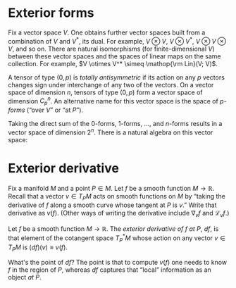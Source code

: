 <!-- -*- fill-column: 64; eval: (auto-fill-mode -1); eval: (visual-fill-column-mode 1); eval: (visual-line-mode 1); eval: (adaptive-wrap-prefix-mode 1) -*- -->

# Exterior forms

Fix a vector space $V$. One obtains further vector spaces built from a combination of $V$ and $V^*$, its dual. For example, $V \otimes V$, $V \otimes V^*$, $V \otimes V \otimes V$, and so on. There are natural isomorphisms (for finite-dimensional $V$) between these vector spaces and the spaces of linear maps on the same collection. For example, $V \otimes V^* \simeq \mathop{\rm Lin}(V; V)$. 

A tensor of type $(0, p)$ is _totally antisymmetric_ if its action on any $p$ vectors changes sign under interchange of any two of the vectors. On a vector space of dimension $n$, tensors of type $(0, p)$ form a vector space of dimension $C^n_p$. An alternative name for this vector space is the space of _$p$-forms_ (“over $V$” or “at $P$”). 

Taking the direct sum of the $0$-forms, $1$-forms, ..., and $n$-forms results in a vector space of dimension $2^n$. There is a natural algebra on this vector space: 


# Exterior derivative

Fix a manifold $M$ and a point $P \in M$. Let $f$ be a smooth function $M \to \mathbb{R}$. Recall that a vector $v \in T_P M$ acts on smooth functions on $M$ by “taking the derivative of $f$ along a smooth curve whose tangent at $P$ is $v$.” Write that derivative as $v(f)$. (Other ways of writing the derivative include $\nabla_v f$ and $\mathscr{L}_v f$.)

Let $f$ be a smooth function $M\to\mathbb{R}$. The _exterior derivative of $f$ at $P$_, $df$, is that element of the cotangent space $T^*_P M$ whose action on any vector $v\in T_P M$ is $(df)(v) \equiv v(f)$. 

What's the point of $df$? The point is that to compute $v(f)$ one needs to know $f$ in the region of $P$, whereas $df$ captures that “local” information as an object _at_ $P$. 



